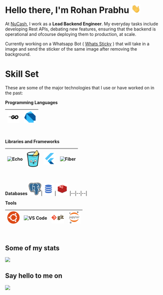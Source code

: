 

<h1>Hello there, I'm Rohan Prabhu <img  src="https://raw.githubusercontent.com/ABSphreak/ABSphreak/master/gifs/Hi.gif" width="30px"></h1>

At [NuCash](https://nucash.money), I work as a **Lead Backend Engineer**.
My everyday tasks include developing Rest APIs, debating new features, ensuring that the backend is operational and ofcourse deploying them to production, at scale.

Currently working on a Whatsapp Bot ( [Whats Sticky](https://github.com/colt005/whats_sticky) ) that will take in a image and send the sticker of the same image after removing the background.

# Skill Set

These are some of the major technologies that I use or have worked on in the past:
<br>

**Programming Languages**

<img title="GoLang" alt="GoLang" width="40px" src="https://github.com/github/explore/blob/main/topics/go/go.png?raw=true" />|<img title="Dart" alt="Dart" width="40px" src="https://github.com/github/explore/blob/main/topics/dart/dart.png?raw=true" />
|--|--|
<br>


**Libraries and Frameworks**

<img alt="Echo" title="Echo" width="40px" src="https://cdn.labstack.com/images/echo-logo.svg"/>|<img alt="Gin" title="Gin" width="40px" src="https://github.com/gin-gonic/logo/blob/master/color.png?raw=true"/>|<img alt="Flutter" title="Flutter" width="40px" src="https://github.com/github/explore/blob/main/topics/flutter/flutter.png?raw=true"/>|<img alt="Fiber" title="Fiber" width="40px" src="https://gofiber.io/assets/images/logo.svg"/>
|--|--|--|--|
<br>

**Databases**
<img title="Postgres" alt="GoLang" width="40px" src="https://github.com/github/explore/blob/main/topics/postgresql/postgresql.png?raw=true" />|<img alt="SQL" title="SQL" width="40px" src="https://github.com/github/explore/blob/main/topics/sql/sql.png?raw=true"/>|<img alt="Redis" title="Redis" width="40px" src="https://github.com/github/explore/blob/main/topics/redis/redis.png"/>
|--|--|--|
<br>


**Tools**

<img title="Ubuntu" alt="Ubuntu" width="40px" src="https://raw.githubusercontent.com/github/explore/master/topics/ubuntu/ubuntu.png">|<img title="VS Code" alt="VS Code" width="40px" src="https://img.icons8.com/fluent/48/000000/visual-studio-code-2019.png">|<img title="git" alt="git" width="40px" src="https://raw.githubusercontent.com/github/explore/master/topics/git/git.png">|<img title="Jupyter Notebook" alt="Jupyter" width="40px" src="https://raw.githubusercontent.com/github/explore/master/topics/jupyter-notebook/jupyter-notebook.png">
|--|--|--|--|
<br>

## Some of my stats

<img src="https://github-readme-stats.vercel.app/api?username=colt005&show_icons=true&theme=dark&include_all_commits=true&count_private=true"/>

<br>


## Say hello to me on

<a href="https://www.linkedin.com/in/rohan-prabhu05/"><img src="https://cdn2.iconfinder.com/data/icons/social-media-2285/512/1_Linkedin_unofficial_colored_svg-128.png" width="40"></a>

